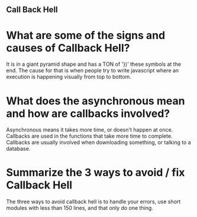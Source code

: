 ## Call Back Hell
 
# What are some of the signs and causes of Callback Hell?
It is in a giant pyramid shape and has a TON of '})' these symbols at the end. The cause for that is when people try to write javascript where an execution is happening visually from top to bottom.

# What does the asynchronous mean and how are callbacks involved?
Asynchronous means it takes more time, or doesn't happen at once. Callbacks are used in the functions that take more time to complete. Callbacks are usually involved when downloading something, or talking to a database.


# Summarize the 3 ways to avoid / fix Callback Hell
The three ways to avoid callback hell is to handle your errors, use short modules with less than 150 lines, and that only do one thing.